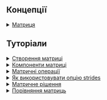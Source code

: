 ## Концепції

<details>
  <summary><a href="./concept/Matrix.md">
    Матриця
  </a></summary>
    Матриця це прямокутний масив чисел, символів чи виразів організований рядками та колонками.
</details>

## Туторіали

<details>
  <summary><a href="./tutorial/MatrixCreation.md">
    Створення матриці
  </a></summary>
    Описуються способи створення матриці.
</details>

<details>
  <summary><a href="./tutorial/MatrixComponents.md">
    Компоненти матриці
  </a></summary>
    Як отримати рядок, колонку, елемент, скаляр чи підматрицю певної матриці.
</details>

<details>
  <summary><a href="./tutorial/MatrixOperations.md">
    Матричні операції
  </a></summary>
    Виконується огляд способів оперування матрицями.
</details>

<details>
  <summary><a href="./tutorial/OptionStrides.md">
    Як використовувати опцію strides
  </a></summary>
    Як використати опцію <code>strides</code> для інтерпретації буфера як матриці.
</details>

<details>
  <summary><a href="./tutorial/Solver.md">
    Матричне рішення
  </a></summary>
    Розглядаються засоби для рішення систем лінійних рівнянь.
</details>

<details>
  <summary><a href="./tutorial/MatricesComparison.md">
    Порівняння матриць
  </a></summary>
    Засоби для порівняння матриць.
</details>
